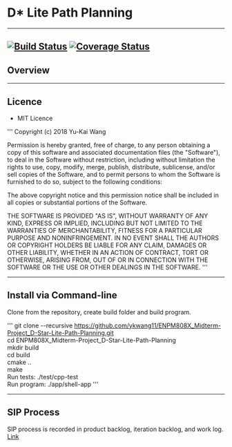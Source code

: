 # D* Lite Path Planning
---
[![Build Status](https://travis-ci.com/ykwang11/ENPM808X_Midterm-Project_D-Star-Lite-Path-Planning.svg?branch=master)](https://travis-ci.com/ykwang11/ENPM808X_Midterm-Project_D-Star-Lite-Path-Planning)
[![Coverage Status](https://coveralls.io/repos/github/ykwang11/ENPM808X_Midterm-Project_D-Star-Lite-Path-Planning/badge.svg?branch=master)](https://coveralls.io/github/ykwang11/ENPM808X_Midterm-Project_D-Star-Lite-Path-Planning?branch=master)
---
## Overview

---
## Licence
* MIT Licence  

'''
Copyright (c) 2018 Yu-Kai Wang

Permission is hereby granted, free of charge, to any person obtaining a copy
of this software and associated documentation files (the "Software"), to deal
in the Software without restriction, including without limitation the rights
to use, copy, modify, merge, publish, distribute, sublicense, and/or sell
copies of the Software, and to permit persons to whom the Software is
furnished to do so, subject to the following conditions:

The above copyright notice and this permission notice shall be included in all
copies or substantial portions of the Software.

THE SOFTWARE IS PROVIDED "AS IS", WITHOUT WARRANTY OF ANY KIND, EXPRESS OR
IMPLIED, INCLUDING BUT NOT LIMITED TO THE WARRANTIES OF MERCHANTABILITY,
FITNESS FOR A PARTICULAR PURPOSE AND NONINFRINGEMENT. IN NO EVENT SHALL THE
AUTHORS OR COPYRIGHT HOLDERS BE LIABLE FOR ANY CLAIM, DAMAGES OR OTHER
LIABILITY, WHETHER IN AN ACTION OF CONTRACT, TORT OR OTHERWISE, ARISING FROM,
OUT OF OR IN CONNECTION WITH THE SOFTWARE OR THE USE OR OTHER DEALINGS IN THE
SOFTWARE.
'''

---
## Install via Command-line  

Clone from the repository, create build folder and build program.  
  
'''
git clone --recursive https://github.com/ykwang11/ENPM808X_Midterm-Project_D-Star-Lite-Path-Planning.git  
cd ENPM808X_Midterm-Project_D-Star-Lite-Path-Planning  
mkdir build  
cd build  
cmake ..  
make  
Run tests: ./test/cpp-test  
Run program: ./app/shell-app
'''

---
## SIP Process
SIP process is recorded in product backlog, iteration backlog, and work log.   [Link](https://drive.google.com/drive/folders/1RUn3eqfVhPALQS88JPey561u3MOfQhIE?usp=sharing)
